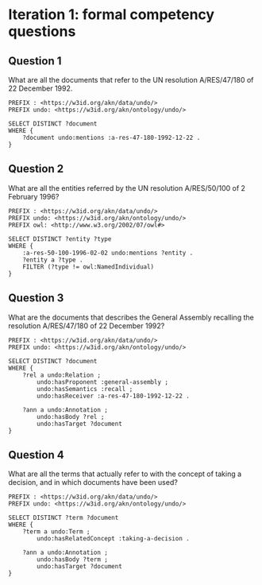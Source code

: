 # Iteration 1: formal competency questions


## Question 1

What are all the documents that refer to the UN resolution A/RES/47/180 of 22 December 1992.

    PREFIX : <https://w3id.org/akn/data/undo/>
    PREFIX undo: <https://w3id.org/akn/ontology/undo/>
    
    SELECT DISTINCT ?document
    WHERE {
        ?document undo:mentions :a-res-47-180-1992-12-22 .
    }


## Question 2

What are all the entities referred by the UN resolution A/RES/50/100 of 2 February 1996?

    PREFIX : <https://w3id.org/akn/data/undo/>
    PREFIX undo: <https://w3id.org/akn/ontology/undo/>
    PREFIX owl: <http://www.w3.org/2002/07/owl#>
    
    SELECT DISTINCT ?entity ?type
    WHERE {
        :a-res-50-100-1996-02-02 undo:mentions ?entity .
        ?entity a ?type .
        FILTER (?type != owl:NamedIndividual)
    }


## Question 3

What are the documents that describes the General Assembly recalling the resolution A/RES/47/180 of 22 December 1992?

    PREFIX : <https://w3id.org/akn/data/undo/>
    PREFIX undo: <https://w3id.org/akn/ontology/undo/>
    
    SELECT DISTINCT ?document
    WHERE {
        ?rel a undo:Relation ;
            undo:hasProponent :general-assembly ;
            undo:hasSemantics :recall ;
            undo:hasReceiver :a-res-47-180-1992-12-22 .
        
        ?ann a undo:Annotation ;
            undo:hasBody ?rel ;
            undo:hasTarget ?document
    }


## Question 4

What are all the terms that actually refer to with the concept of taking a decision, and in which documents have been used?

    PREFIX : <https://w3id.org/akn/data/undo/>
    PREFIX undo: <https://w3id.org/akn/ontology/undo/>
    
    SELECT DISTINCT ?term ?document
    WHERE {
        ?term a undo:Term ;
            undo:hasRelatedConcept :taking-a-decision .
           
        ?ann a undo:Annotation ;
            undo:hasBody ?term ;
            undo:hasTarget ?document
    }
